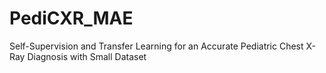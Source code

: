 # PediCXR_MAE
Self-Supervision and Transfer Learning for an Accurate Pediatric Chest X-Ray Diagnosis with Small Dataset
